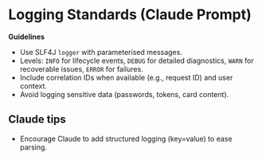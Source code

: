 # Logging Standards (Claude Prompt)

**Guidelines**
- Use SLF4J `logger` with parameterised messages.
- Levels: `INFO` for lifecycle events, `DEBUG` for detailed diagnostics, `WARN` for recoverable issues, `ERROR` for failures.
- Include correlation IDs when available (e.g., request ID) and user context.
- Avoid logging sensitive data (passwords, tokens, card content).

## Claude tips
- Encourage Claude to add structured logging (key=value) to ease parsing.
